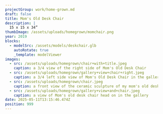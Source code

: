 ```yaml
---
projectGroup: work/home-grown.md
draft: false
title: Mom's Old Desk Chair
description: |
  15 x 15 x 34”
thumbImage: /assets/uploads/homegrown/momchair.png
year: 2019
blocks:
  - modelSrc: /assets/models/deskchair.glb
    autoRotate: true
    _template: modelViewer
images:
  - src: /assets/uploads/homegrown/chair+with+title.jpeg
    caption: a 3/4 view of the right side of Mom's Old Desk Chair
  - src: /assets/uploads/homegrown/gallery+view+chair+right.jpeg
    caption: a 3/4 left side view of Mom's Old Desk Chair in the gallery
  - src: /assets/uploads/homegrown/chair.jpeg
    caption: a front view of the ceramic sculpture of my mom's old desk chair
  - src: /assets/uploads/homegrown/gallery+view+and+chair.jpeg
    caption: a view of Mom's old desk chair head on in the gallery
date: 2025-05-11T13:15:46.474Z
position: 999
---
```


